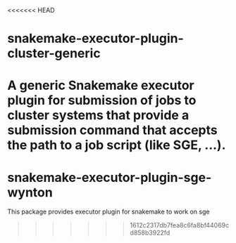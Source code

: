 <<<<<<< HEAD
# snakemake-executor-plugin-cluster-generic

A generic Snakemake executor plugin for submission of jobs to cluster systems that provide a submission command that accepts the path to a job script (like SGE, ...).
=======
# snakemake-executor-plugin-sge-wynton
This package provides executor plugin for snakemake to work on sge
>>>>>>> 1612c2317db7fea8c6fa8bf44069cd858b3922fd

